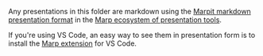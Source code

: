 Any presentations in this folder are markdown using the [Marpit markdown presentation format](https://marpit.marp.app/) in the [Marp ecosystem of presentation tools](https://marp.app/).

If you're using VS Code, an easy way to see them in presentation form is to install the [Marp extension](https://marketplace.visualstudio.com/items?itemName=marp-team.marp-vscode) for VS Code.